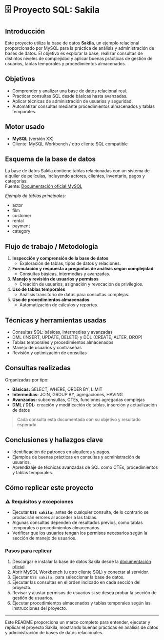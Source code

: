 # 🗄️ Proyecto SQL: Sakila

## Introducción
Este proyecto utiliza la base de datos **Sakila**, un ejemplo relacional proporcionado por MySQL para la práctica de análisis y administración de bases de datos. El objetivo es explorar la base, realizar consultas de distintos niveles de complejidad y aplicar buenas prácticas de gestión de usuarios, tablas temporales y procedimientos almacenados.

## Objetivos
- Comprender y analizar una base de datos relacional real.  
- Practicar consultas SQL desde básicas hasta avanzadas.  
- Aplicar técnicas de administración de usuarios y seguridad.  
- Automatizar consultas mediante procedimientos almacenados y tablas temporales.  

## Motor usado
- **MySQL** (versión XX)  
- Cliente: MySQL Workbench / otro cliente SQL compatible  

## Esquema de la base de datos
La base de datos Sakila contiene tablas relacionadas con un sistema de alquiler de películas, incluyendo actores, clientes, inventario, pagos y categorías.  
Fuente: [Documentación oficial MySQL](https://dev.mysql.com/doc/sakila/en/)

*Ejemplo de tablas principales:*  
- actor  
- film  
- customer  
- rental  
- payment  
- category  

## Flujo de trabajo / Metodología
1. **Inspección y comprensión de la base de datos**  
   - Exploración de tablas, tipos de datos y relaciones.  
2. **Formulación y respuesta a preguntas de análisis según complejidad**  
   - Consultas básicas, intermedias y avanzadas.  
3. **Manejo y revisión de usuarios y permisos**  
   - Creación de usuarios, asignación y revocación de privilegios.  
4. **Uso de tablas temporales**  
   - Análisis transitorio de datos para consultas complejas.  
5. **Uso de procedimientos almacenados**  
   - Automatización de cálculos y reportes.  

## Técnicas y herramientas usadas
- Consultas SQL: básicas, intermedias y avanzadas  
- DML (INSERT, UPDATE, DELETE) y DDL (CREATE, ALTER, DROP)  
- Tablas temporales y procedimientos almacenados  
- Manejo de usuarios y contraseñas  
- Revisión y optimización de consultas  

## Consultas realizadas
Organizadas por tipo:  
- **Básicas:** SELECT, WHERE, ORDER BY, LIMIT  
- **Intermedias:** JOIN, GROUP BY, agregaciones, HAVING  
- **Avanzadas:** subconsultas, CTEs, funciones agregadas complejas  
- **DML / DDL:** creación y modificación de tablas, inserción y actualización de datos  

> Cada consulta está documentada con su objetivo y resultado esperado.

## Conclusiones y hallazgos clave
- Identificación de patrones en alquileres y pagos.  
- Ejemplos de buenas prácticas en consultas y administración de usuarios.  
- Aprendizaje de técnicas avanzadas de SQL como CTEs, procedimientos y tablas temporales.  

## Cómo replicar este proyecto

### ⚠️ Requisitos y excepciones
- Ejecutar **`USE sakila;`** antes de cualquier consulta, de lo contrario se producirán errores al acceder a las tablas.  
- Algunas consultas dependen de resultados previos, como tablas temporales o procedimientos almacenados.  
- Verificar que los usuarios tengan los permisos necesarios según la sección de manejo de usuarios.  

### Pasos para replicar
1. Descargar e instalar la base de datos Sakila desde la [documentación oficial](https://dev.mysql.com/doc/sakila/en/).  
2. Abrir MySQL Workbench (u otro cliente SQL) y conectar al servidor.  
3. Ejecutar `USE sakila;` para seleccionar la base de datos.  
4. Ejecutar las consultas en el orden indicado en cada sección del proyecto.  
5. Revisar y ajustar permisos de usuarios si se desea probar la sección de gestión de usuarios.  
6. Ejecutar procedimientos almacenados y tablas temporales según las instrucciones del proyecto.  

---

Este README proporciona un marco completo para entender, ejecutar y replicar el proyecto Sakila, mostrando buenas prácticas en análisis de datos y administración de bases de datos relacionales.

